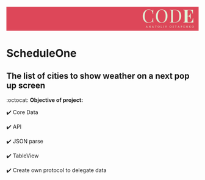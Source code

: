 ![Image](https://github.com/AnatoliyOstapenko/ToDoList/blob/main/ToDoList/Assets.xcassets/CODE256.imageset/CODE256.png)

# ScheduleOne

## The list of cities to show weather on a next pop up screen

:octocat:  **Objective of project:**

:heavy_check_mark:  Core Data

:heavy_check_mark:  API

:heavy_check_mark: JSON parse

:heavy_check_mark: TableView

:heavy_check_mark: Create own protocol to delegate data
